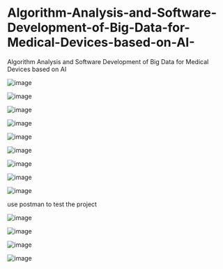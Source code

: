 # Algorithm-Analysis-and-Software-Development-of-Big-Data-for-Medical-Devices-based-on-AI-
Algorithm Analysis and Software Development of Big Data for Medical Devices based on AI 

![image](https://github.com/user-attachments/assets/21406e79-d676-4de0-a978-855c5c2e53c8)

![image](https://github.com/user-attachments/assets/47a095ee-28ca-4650-aa01-f6b91f87ed23)

![image](https://github.com/user-attachments/assets/c66aaa6b-aef5-42e9-b9d7-e71904827f58)

![image](https://github.com/user-attachments/assets/320e6e48-4a4d-4d1c-ba12-f3470473258b)

![image](https://github.com/user-attachments/assets/dd8b2915-c20b-43dd-9edd-29c3020cfeb5)

![image](https://github.com/user-attachments/assets/b295c95f-87a0-4762-8a61-f984d17cf2a7)

![image](https://github.com/user-attachments/assets/4a5da5b3-fa43-45d6-8ad3-dbd26bf8a664)

![image](https://github.com/user-attachments/assets/c69a81c3-b995-4b5c-a949-4003c0949fca)

![image](https://github.com/user-attachments/assets/118f8b20-d4f2-4bf2-8a14-f372666ea657)

use postman to test the project

![image](https://github.com/user-attachments/assets/f3c4ede7-ad69-4219-af31-0821b2f8ce14)

![image](https://github.com/user-attachments/assets/1c6f6a2a-b3db-4ae6-90c4-383afb5fc612)

![image](https://github.com/user-attachments/assets/58b6fb28-acb1-4f7b-9a8d-33fad600c894)

![image](https://github.com/user-attachments/assets/6d602759-7087-4f82-9f4d-b214bd0aa781)
